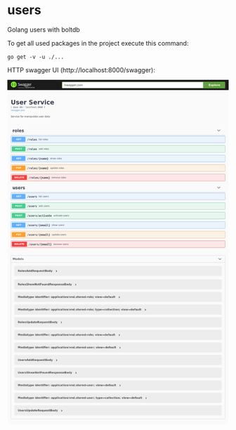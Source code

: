 # users
Golang users with boltdb

To get all used packages in the project execute this command:
```
go get -v -u ./...
```

HTTP swagger UI (http://localhost:8000/swagger):

![swagger](assets/swagger-ui.png)
